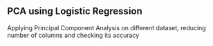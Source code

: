 ## PCA using Logistic Regression
Applying Principal Component Analysis on different dataset, reducing number of columns and checking its accuracy

